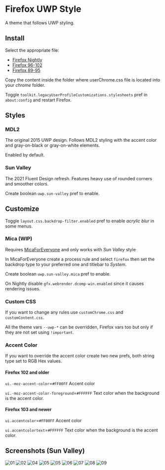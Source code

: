 # Firefox UWP Style

A theme that follows UWP styling.

## Install

Select the appropriate file:

- [Firefox Nightly](https://github.com/Guerra24/Firefox-UWP-Style/archive/refs/heads/nightly.zip)
- [Firefox 96-102](https://github.com/Guerra24/Firefox-UWP-Style/archive/refs/heads/firefox-96.zip)
- [Firefox 89-95](https://github.com/Guerra24/Firefox-UWP-Style/archive/refs/heads/firefox-89.zip)

Copy the content inside the folder where userChrome.css file is located into your *chrome* folder.

Toggle `toolkit.legacyUserProfileCustomizations.stylesheets` pref in `about:config` and restart Firefox.


## Styles

### MDL2

The original 2015 UWP design. Follows MDL2 styling with the accent color and gray-on-black or gray-on-white elements.

Enabled by default.

### Sun Valley

The 2021 Fluent Design refresh. Features heavy use of rounded corners and smoother colors.

Create boolean `uwp.sun-valley` pref to enable.

## Customize

Toggle `layout.css.backdrop-filter.enabled` pref to enable *acrylic blur* in some menus.

### Mica (WIP)

Requires [MicaForEveryone](https://github.com/MicaForEveryone/MicaForEveryone) and only works with *Sun Valley* style

In MicaForEveryone create a process rule and select `firefox` then set the backdrop type to your preferred one and titlebar to *System*.

Create boolean `uwp.sun-valley.mica` pref to enable.

On Nightly disable `gfx.webrender.dcomp-win.enabled` since it causes rendering issues.

### Custom CSS

If you want to change any rules use `customChrome.css` and `customContent.css`.

All the theme vars `--uwp-*` can be overridden, Firefox vars too but only if they are not set using `!important`.

### Accent Color

If you want to override the accent color create two new prefs, both string type set to RGB Hex values.

#### Firefox 102 and older

`ui.-moz-accent-color`=`#FF00FF` Accent color

`ui.-moz-accent-color-foreground`=`#FFFFFF` Text color when the background is the accent color.

#### Firefox 103 and newer

`ui.accentcolor`=`#FF00FF` Accent color

`ui.accentcolortext`=`#FFFFFF` Text color when the background is the accent color.

## Screenshots (Sun Valley)

![01](https://s3.guerra24.net/projects/firefox-uwp/screenshots/01.png)
![02](https://s3.guerra24.net/projects/firefox-uwp/screenshots/02.png)
![04](https://s3.guerra24.net/projects/firefox-uwp/screenshots/03.png)
![05](https://s3.guerra24.net/projects/firefox-uwp/screenshots/04.png)
![05](https://s3.guerra24.net/projects/firefox-uwp/screenshots/05.png)
![06](https://s3.guerra24.net/projects/firefox-uwp/screenshots/06.png)
![07](https://s3.guerra24.net/projects/firefox-uwp/screenshots/07.png)
![08](https://s3.guerra24.net/projects/firefox-uwp/screenshots/08.png)
![09](https://s3.guerra24.net/projects/firefox-uwp/screenshots/09.png)
